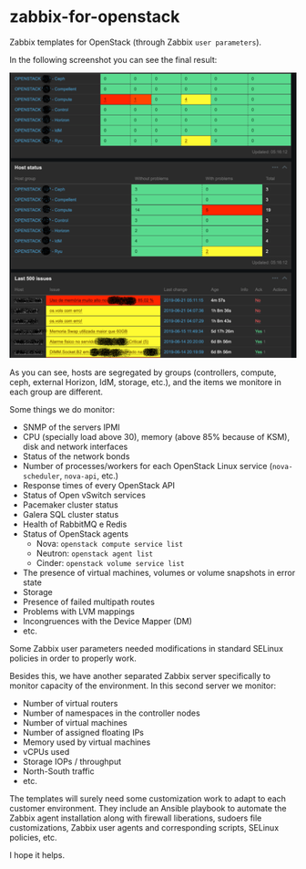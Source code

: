 # zabbix-for-openstack
Zabbix templates for OpenStack (through Zabbix `user parameters`).

In the following screenshot you can see the final result:

![Zabbix screenshot](https://raw.githubusercontent.com/josecastillolema/zabbix-for-openstack/master/img/pastedImage_1.png)

As you can see, hosts are segregated by groups (controllers, compute, ceph, external Horizon, IdM, storage, etc.), and the items we monitore in each group are different.

Some things we do monitor:
 - SNMP of the servers IPMI 
 - CPU (specially load above 30), memory (above 85% because of KSM), disk and network interfaces
 - Status of the network bonds 
 - Number of processes/workers for each OpenStack Linux service (`nova-scheduler`, `nova-api`, etc.)
 - Response times of every OpenStack API
 - Status of Open vSwitch services
 - Pacemaker cluster status
 - Galera SQL cluster status
 - Health of RabbitMQ e Redis
 - Status of OpenStack agents
   - Nova: `openstack compute service list`
   - Neutron: `openstack agent list`
   - Cinder: `openstack volume service list`
 - The presence of virtual machines, volumes or volume snapshots in error state
 - Storage
 - Presence of failed multipath routes
 - Problems with LVM mappings
 - Incongruences with the Device Mapper (DM)
 - etc. 
 
Some Zabbix user parameters needed modifications in standard SELinux policies in order to properly work.
 
Besides this, we have another separated Zabbix server specifically to monitor capacity of the environment. In this second server we monitor:
 - Number of virtual routers
 - Number of namespaces in the controller nodes
 - Number of virtual machines
 - Number of assigned floating IPs
 - Memory used by virtual machines
 - vCPUs used
 - Storage IOPs / throughput
 - North-South traffic
 - etc.
 
The templates will surely need some customization work to adapt to each customer environment. They include an Ansible playbook to automate the Zabbix agent installation along with firewall liberations, sudoers file customizations, Zabbix user agents and corresponding scripts, SELinux policies, etc.

I hope it helps.
